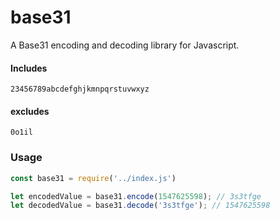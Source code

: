 # base31

A Base31 encoding and decoding library for Javascript. 

#### Includes 
`23456789abcdefghjkmnpqrstuvwxyz`

#### excludes
`0o1il`


### Usage 

```javascript
const base31 = require('../index.js')

let encodedValue = base31.encode(1547625598); // 3s3tfge
let decodedValue = base31.decode('3s3tfge'); // 1547625598

```


